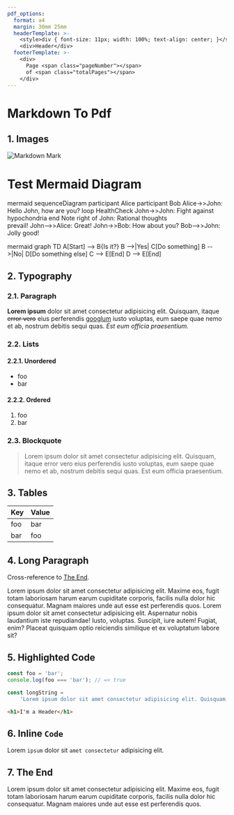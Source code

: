 ```yaml
---
pdf_options:
  format: a4
  margin: 30mm 25mm
  headerTemplate: >-
    <style>div { font-size: 11px; width: 100%; text-align: center; }</style>
    <div>Header</div>
  footerTemplate: >-
    <div>
      Page <span class="pageNumber"></span>
      of <span class="totalPages"></span>
    </div>
---
```


# Markdown To Pdf

## 1. Images

![Markdown Mark](markdown-mark.svg)

# Test Mermaid Diagram

mermaid
sequenceDiagram
    participant Alice
    participant Bob
    Alice->>John: Hello John, how are you?
    loop HealthCheck
        John->>John: Fight against hypochondria
    end
    Note right of John: Rational thoughts <br/>prevail!
    John-->>Alice: Great!
    John->>Bob: How about you?
    Bob-->>John: Jolly good!

mermaid
graph TD
    A[Start] --> B{Is it?}
    B -->|Yes| C[Do something]
    B -->|No| D[Do something else]
    C --> E[End]
    D --> E[End]

## 2. Typography

### 2.1. Paragraph

**Lorem ipsum** dolor sit amet consectetur adipisicing elit. Quisquam, itaque ~~error vero~~ eius perferendis [googlum](https://google.com) iusto voluptas, eum saepe quae nemo et ab, nostrum debitis sequi quas. _Est eum officia praesentium._

### 2.2. Lists

#### 2.2.1. Unordered

- foo
- bar

#### 2.2.2. Ordered

1. foo
1. bar

### 2.3. Blockquote

> Lorem ipsum dolor sit amet consectetur adipisicing elit. Quisquam, itaque error vero eius perferendis iusto voluptas, eum saepe quae nemo et ab, nostrum debitis sequi quas. Est eum officia praesentium.

## 3. Tables

| Key | Value |
| --- | ----- |
| foo | bar   |
| bar | foo   |

## 4. Long Paragraph

Cross-reference to [The End](#7-the-end).

Lorem ipsum dolor sit amet consectetur adipisicing elit. Maxime eos, fugit totam laboriosam harum earum cupiditate corporis, facilis nulla dolor hic consequatur. Magnam maiores unde aut esse est perferendis quos. Lorem ipsum dolor sit amet consectetur adipisicing elit. Aspernatur nobis laudantium iste repudiandae! Iusto, voluptas. Suscipit, iure autem! Fugiat, enim? Placeat quisquam optio reiciendis similique et ex voluptatum labore sit?

## 5. Highlighted Code

```js
const foo = 'bar';
console.log(foo === 'bar'); // => true

const longString =
	'Lorem ipsum dolor sit amet consectetur adipisicing elit. Quisquam, itaque error vero eius perferendis iusto voluptas, eum saepe quae nemo et ab, nostrum debitis sequi quas. Est eum officia praesentium.';
```

```html
<h1>I'm a Header</h1>
```

## 6. Inline `Code`

Lorem `ipsum` dolor sit `amet consectetur` adipisicing elit.

## 7. The End

Lorem ipsum dolor sit amet consectetur adipisicing elit. Maxime eos, fugit totam laboriosam harum earum cupiditate corporis, facilis nulla dolor hic consequatur. Magnam maiores unde aut esse est perferendis quos.
